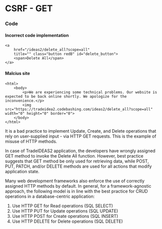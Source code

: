 # CSRF - GET



### Code

#### Incorrect code implementation

```markup
<a
    href="/ideas2/delete_all?scope=all"
    title="" class="button redB" id="delete_button">
    <span>Delete All</span>
</a>
```

#### Malcius site&#x20;

```markup
<html>
    <body>
        <p>We are experiencing some technical problems. Our website is expected to be back online shortly. We apologize for the inconvenience.</p>
        <img src="https://tradeidea2.codebashing.com/ideas2/delete_all?scope=all" width="0" height="0" border="0">
    </body>
</html>
```



It is a bad practice to implement Update, Create, and Delete operations that rely on user-supplied input - via HTTP GET requests. This is the example of misuse of HTTP methods.

In case of TradeIDEAS2 application, the developers have wrongly assigned GET method to invoke the Delete All function. However, best practice suggests that GET method be only used for retrieving data, while POST, PUT, PATCH, and/or DELETE methods are used for all actions that modify application state.

Many web development frameworks also enforce the use of correctly assigned HTTP methods by default. In general, for a framework-agnostic approach, the following model is in line with the best practice for CRUD operations in a database-centric application:

1. Use HTTP GET for Read operations (SQL SELECT)
2. Use HTTP PUT for Update operations (SQL UPDATE)
3. Use HTTP POST for Create operations (SQL INSERT)
4. Use HTTP DELETE for Delete operations (SQL DELETE)

